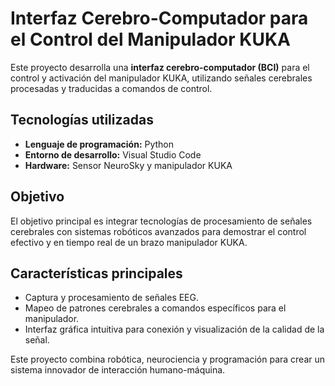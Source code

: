 # Interfaz Cerebro-Computador para el Control del Manipulador KUKA

Este proyecto desarrolla una **interfaz cerebro-computador (BCI)** para el control y activación del manipulador KUKA, utilizando señales cerebrales procesadas y traducidas a comandos de control.

## Tecnologías utilizadas
- **Lenguaje de programación:** Python
- **Entorno de desarrollo:** Visual Studio Code
- **Hardware:** Sensor NeuroSky  y manipulador KUKA

## Objetivo
El objetivo principal es integrar tecnologías de procesamiento de señales cerebrales con sistemas robóticos avanzados para demostrar el control efectivo y en tiempo real de un brazo manipulador KUKA.

## Características principales
- Captura y procesamiento de señales EEG.
- Mapeo de patrones cerebrales a comandos específicos para el manipulador.
- Interfaz gráfica intuitiva para conexión y visualización de la calidad de la señal.


Este proyecto combina robótica, neurociencia y programación para crear un sistema innovador de interacción humano-máquina.
